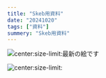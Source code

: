 ```yaml
---
title: "Skeb用資料"
date: "20241020"
tags: ["資料"]
summery: "Skeb用資料"
---
```


![center:size-limit:最新の絵です](20240822_cry.png)  

![center:size-limit:](haine.png)  
